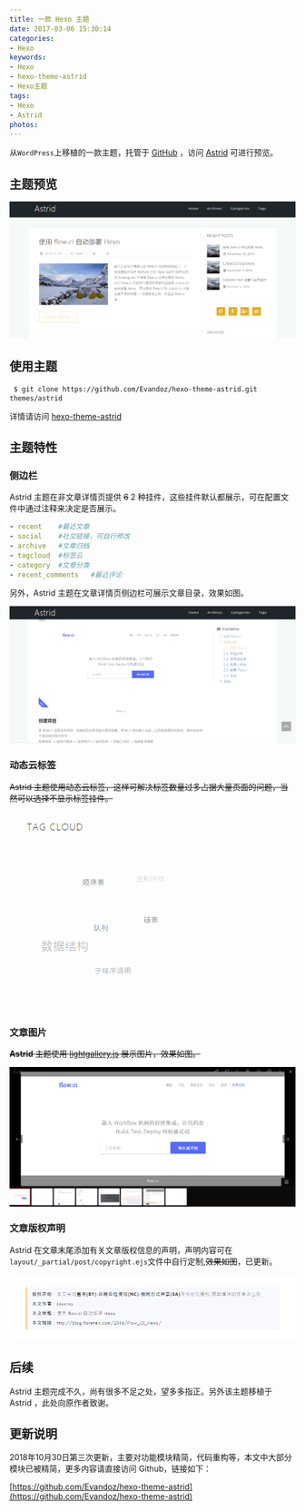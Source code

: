 ```yaml
---
title: 一款 Hexo 主题
date: 2017-03-06 15:30:14
categories:
- Hexo
keywords:
- Hexo
- hexo-theme-astrid
- Hexo主题
tags:
- Hexo
- Astrid
photos:
---
```


从``WordPress``上移植的一款主题，托管于 [GitHub](https://github.com/Evandoz/hexo-theme-astrid) ，访问 [Astrid](https://evandoz.github.io/hexo-theme-astrid/) 可进行预览。

<!--more-->

## 主题预览

![Desktop Preview](https://raw.githubusercontent.com/Evandoz/blob/master/astrid/preview-desktop.png)

## 使用主题

```shell
 $ git clone https://github.com/Evandoz/hexo-theme-astrid.git themes/astrid
```

  详情请访问 [hexo-theme-astrid](https://github.com/Evandoz/hexo-theme-astrid)

## 主题特性

### 侧边栏

Astrid 主题在非文章详情页提供 ~~6~~ 2 种挂件，这些挂件默认都展示，可在配置文件中通过注释来决定是否展示。


```yml
- recent	#最近文章
- social	#社交链接，可自行修改
- archive	#文章归档
- tagcloud	#标签云
- category	#文章分类
- recent_comments	#最近评论
```


另外，Astrid 主题在文章详情页侧边栏可展示文章目录，效果如图。

![toc](https://raw.githubusercontent.com/Evandoz/blob/master/astrid/toc.png)

### 动态云标签

~~Astrid 主题使用动态云标签，这样可解决标签数量过多占据大量页面的问题，当然可以选择不显示标签挂件。~~

![tagcloud](https://raw.githubusercontent.com/Evandoz/blob/master/astrid/tagcloud.gif)

### 文章图片

~~**Astrid** 主题使用 [lightgallery.js](https://sachinchoolur.github.io/lightgallery.js/) 展示图片，效果如图。~~

![lightgallery](https://raw.githubusercontent.com/Evandoz/blob/master/astrid/lightgallery.png)

### 文章版权声明

Astrid 在文章末尾添加有关文章版权信息的声明，声明内容可在``layout/_partial/post/copyright.ejs``文件中自行定制,~~效果如图~~，已更新。

![copyright](https://raw.githubusercontent.com/Evandoz/blob/master/astrid/copyright.png)

## 后续

Astrid 主题完成不久，尚有很多不足之处，望多多指正。另外该主题移植于 Astrid ，此处向原作者致谢。


## 更新说明

2018年10月30日第三次更新，主要对功能模块精简，代码重构等，本文中大部分模块已被精简，更多内容请直接访问 Github，链接如下：

[https://github.com/Evandoz/hexo-theme-astrid](https://github.com/Evandoz/hexo-theme-astrid)
